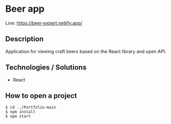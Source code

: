 # Beer app

Live: https://beer-expert.netlify.app/

## Description
Application for viewing craft beers based on the React library and open API.

## Technologies / Solutions
- React

## How to open a project
```
$ cd ../Portfolio-main
$ npm install
$ npm start
```
